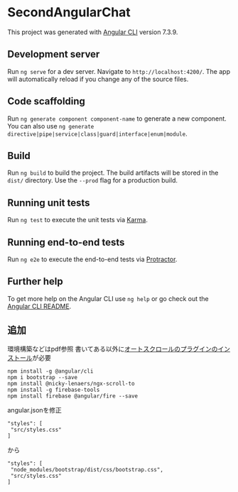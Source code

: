 # SecondAngularChat

This project was generated with [Angular CLI](https://github.com/angular/angular-cli) version 7.3.9.

## Development server

Run `ng serve` for a dev server. Navigate to `http://localhost:4200/`. The app will automatically reload if you change any of the source files.

## Code scaffolding

Run `ng generate component component-name` to generate a new component. You can also use `ng generate directive|pipe|service|class|guard|interface|enum|module`.

## Build

Run `ng build` to build the project. The build artifacts will be stored in the `dist/` directory. Use the `--prod` flag for a production build.

## Running unit tests

Run `ng test` to execute the unit tests via [Karma](https://karma-runner.github.io).

## Running end-to-end tests

Run `ng e2e` to execute the end-to-end tests via [Protractor](http://www.protractortest.org/).

## Further help

To get more help on the Angular CLI use `ng help` or go check out the [Angular CLI README](https://github.com/angular/angular-cli/blob/master/README.md).

## 追加
環境構築などはpdf参照
書いてある以外に[オートスクロールのプラグインのインストール](https://www.npmjs.com/package/@nicky-lenaers/ngx-scroll-to)が必要

```
npm install -g @angular/cli
npm i bootstrap --save
npm install @nicky-lenaers/ngx-scroll-to
npm install -g firebase-tools
npm install firebase @angular/fire --save
```

angular.jsonを修正
```
"styles": [
 "src/styles.css"
]
```
から
```
"styles": [
 "node_modules/bootstrap/dist/css/bootstrap.css",
 "src/styles.css"
]
```
